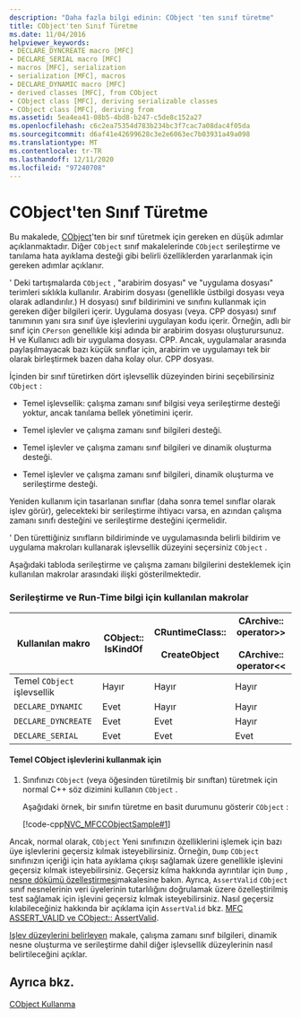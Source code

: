```yaml
---
description: "Daha fazla bilgi edinin: CObject 'ten sınıf türetme"
title: CObject'ten Sınıf Türetme
ms.date: 11/04/2016
helpviewer_keywords:
- DECLARE_DYNCREATE macro [MFC]
- DECLARE_SERIAL macro [MFC]
- macros [MFC], serialization
- serialization [MFC], macros
- DECLARE_DYNAMIC macro [MFC]
- derived classes [MFC], from CObject
- CObject class [MFC], deriving serializable classes
- CObject class [MFC], deriving from
ms.assetid: 5ea4ea41-08b5-4bd8-b247-c5de8c152a27
ms.openlocfilehash: c6c2ea75354d783b234bc3f7cac7a08dac4f05da
ms.sourcegitcommit: d6af41e42699628c3e2e6063ec7b03931a49a098
ms.translationtype: MT
ms.contentlocale: tr-TR
ms.lasthandoff: 12/11/2020
ms.locfileid: "97240708"
---
```

# <a name="deriving-a-class-from-cobject"></a>CObject'ten Sınıf Türetme

Bu makalede, [CObject](reference/cobject-class.md)'ten bir sınıf türetmek için gereken en düşük adımlar açıklanmaktadır. Diğer `CObject` sınıf makalelerinde `CObject` serileştirme ve tanılama hata ayıklama desteği gibi belirli özelliklerden yararlanmak için gereken adımlar açıklanır.

' Deki tartışmalarda `CObject` , "arabirim dosyası" ve "uygulama dosyası" terimleri sıklıkla kullanılır. Arabirim dosyası (genellikle üstbilgi dosyası veya olarak adlandırılır.) H dosyası) sınıf bildirimini ve sınıfını kullanmak için gereken diğer bilgileri içerir. Uygulama dosyası (veya. CPP dosyası) sınıf tanımının yanı sıra sınıf üye işlevlerini uygulayan kodu içerir. Örneğin, adlı bir sınıf için `CPerson` genellıkle kişi adında bir arabirim dosyası oluşturursunuz. H ve Kullanıcı adlı bir uygulama dosyası. CPP. Ancak, uygulamalar arasında paylaşılmayacak bazı küçük sınıflar için, arabirim ve uygulamayı tek bir olarak birleştirmek bazen daha kolay olur. CPP dosyası.

İçinden bir sınıf türetirken dört işlevsellik düzeyinden birini seçebilirsiniz `CObject` :

- Temel işlevsellik: çalışma zamanı sınıf bilgisi veya serileştirme desteği yoktur, ancak tanılama bellek yönetimini içerir.

- Temel işlevler ve çalışma zamanı sınıf bilgileri desteği.

- Temel işlevler ve çalışma zamanı sınıf bilgileri ve dinamik oluşturma desteği.

- Temel işlevler ve çalışma zamanı sınıf bilgileri, dinamik oluşturma ve serileştirme desteği.

Yeniden kullanım için tasarlanan sınıflar (daha sonra temel sınıflar olarak işlev görür), gelecekteki bir serileştirme ihtiyacı varsa, en azından çalışma zamanı sınıfı desteğini ve serileştirme desteğini içermelidir.

' Den türettiğiniz sınıfların bildiriminde ve uygulamasında belirli bildirim ve uygulama makroları kullanarak işlevsellik düzeyini seçersiniz `CObject` .

Aşağıdaki tabloda serileştirme ve çalışma zamanı bilgilerini desteklemek için kullanılan makrolar arasındaki ilişki gösterilmektedir.

### <a name="macros-used-for-serialization-and-run-time-information"></a>Serileştirme ve Run-Time bilgi için kullanılan makrolar

|Kullanılan makro|CObject:: IsKindOf|CRuntimeClass::<br /><br /> CreateObject|CArchive:: operator>><br /><br /> CArchive:: operator<<|
|----------------|-----------------------|--------------------------------------|-------------------------------------------------------|
|Temel `CObject` işlevsellik|Hayır|Hayır|Hayır|
|`DECLARE_DYNAMIC`|Evet|Hayır|Hayır|
|`DECLARE_DYNCREATE`|Evet|Evet|Hayır|
|`DECLARE_SERIAL`|Evet|Evet|Evet|

#### <a name="to-use-basic-cobject-functionality"></a>Temel CObject işlevlerini kullanmak için

1. Sınıfınızı `CObject` (veya öğesinden türetilmiş bir sınıftan) türetmek için normal C++ söz dizimini kullanın `CObject` .

   Aşağıdaki örnek, bir sınıfın türetme en basit durumunu gösterir `CObject` :

   [!code-cpp[NVC_MFCCObjectSample#1](codesnippet/cpp/deriving-a-class-from-cobject_1.h)]

Ancak, normal olarak, `CObject` Yeni sınıfınızın özelliklerini işlemek için bazı üye işlevlerini geçersiz kılmak isteyebilirsiniz. Örneğin, `Dump` `CObject` sınıfınızın içeriği için hata ayıklama çıkışı sağlamak üzere genellikle işlevini geçersiz kılmak isteyebilirsiniz. Geçersiz kılma hakkında ayrıntılar için `Dump` , [nesne dökümü özelleştirmesi](/previous-versions/visualstudio/visual-studio-2010/sc15kz85(v=vs.100))makalesine bakın. Ayrıca, `AssertValid` `CObject` sınıf nesnelerinin veri üyelerinin tutarlılığını doğrulamak üzere özelleştirilmiş test sağlamak için işlevini geçersiz kılmak isteyebilirsiniz. Nasıl geçersiz kılabileceğiniz hakkında bir açıklama için `AssertValid` bkz. [MFC ASSERT_VALID ve CObject:: AssertValid](reference/diagnostic-services.md#assert_valid).

[Işlev düzeylerini belirleyen](specifying-levels-of-functionality.md) makale, çalışma zamanı sınıf bilgileri, dinamik nesne oluşturma ve serileştirme dahil diğer işlevsellik düzeylerinin nasıl belirtileceğini açıklar.

## <a name="see-also"></a>Ayrıca bkz.

[CObject Kullanma](using-cobject.md)
